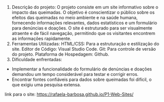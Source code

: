1. Descrição do projeto:
O projeto consiste em um site informativo sobre o impacto das queimadas. O objetivo é conscientizar o público sobre os efeitos das queimadas no meio ambiente e na saúde humana, 
fornecendo informações relevantes, dados estatísticos e um formulário para denúncias e doações. O site é estruturado para ser visualmente atraente e de fácil navegação, permitindo 
que os visitantes encontrem as informações rapidamente.
2. Ferramentas Utilizadas:
HTML/CSS: Para a estruturação e estilização do site.
Editor de Código: Visual Studio Code.
Git: Para controle de versão do projeto.
Plataforma de Hospedagem: Github.
3. Dificuldade enfrentadas:
* Implementar a funcionalidade do formulário de denúncias e doações demandou um tempo considerável para testar e corrigir erros.
* Encontrar fontes confiáveis para dados sobre queimadas foi difícil, o que exigiu uma pesquisa extensa.

 
link para o site: https://rafaela-barbosa.github.io/P1-Web-Sites/
